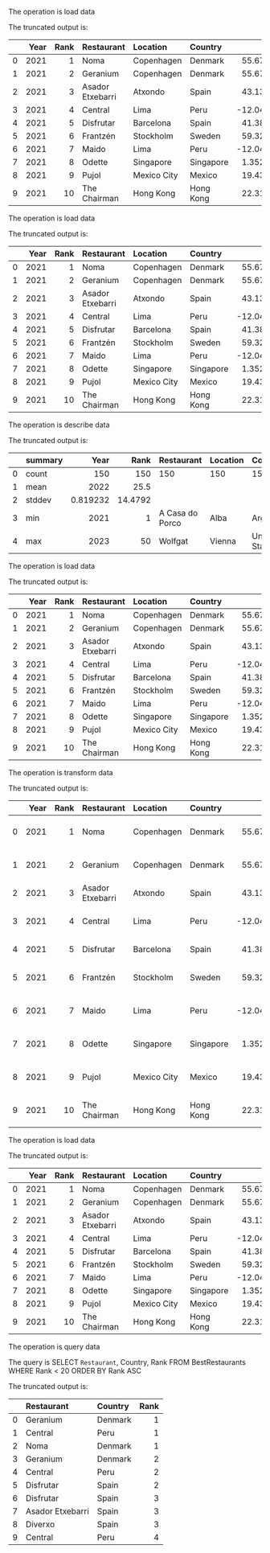 The operation is load data

The truncated output is: 

|    |   Year |   Rank | Restaurant       | Location    | Country   |       lat |       lng |
|---:|-------:|-------:|:-----------------|:------------|:----------|----------:|----------:|
|  0 |   2021 |      1 | Noma             | Copenhagen  | Denmark   |  55.6761  |  12.5683  |
|  1 |   2021 |      2 | Geranium         | Copenhagen  | Denmark   |  55.6761  |  12.5683  |
|  2 |   2021 |      3 | Asador Etxebarri | Atxondo     | Spain     |  43.1316  |  -2.58327 |
|  3 |   2021 |      4 | Central          | Lima        | Peru      | -12.0467  | -77.0431  |
|  4 |   2021 |      5 | Disfrutar        | Barcelona   | Spain     |  41.3874  |   2.16857 |
|  5 |   2021 |      6 | Frantzén         | Stockholm   | Sweden    |  59.3293  |  18.0686  |
|  6 |   2021 |      7 | Maido            | Lima        | Peru      | -12.0467  | -77.0431  |
|  7 |   2021 |      8 | Odette           | Singapore   | Singapore |   1.35208 | 103.82    |
|  8 |   2021 |      9 | Pujol            | Mexico City | Mexico    |  19.4326  | -99.1332  |
|  9 |   2021 |     10 | The Chairman     | Hong Kong   | Hong Kong |  22.3193  | 114.169   |

The operation is load data

The truncated output is: 

|    |   Year |   Rank | Restaurant       | Location    | Country   |       lat |       lng |
|---:|-------:|-------:|:-----------------|:------------|:----------|----------:|----------:|
|  0 |   2021 |      1 | Noma             | Copenhagen  | Denmark   |  55.6761  |  12.5683  |
|  1 |   2021 |      2 | Geranium         | Copenhagen  | Denmark   |  55.6761  |  12.5683  |
|  2 |   2021 |      3 | Asador Etxebarri | Atxondo     | Spain     |  43.1316  |  -2.58327 |
|  3 |   2021 |      4 | Central          | Lima        | Peru      | -12.0467  | -77.0431  |
|  4 |   2021 |      5 | Disfrutar        | Barcelona   | Spain     |  41.3874  |   2.16857 |
|  5 |   2021 |      6 | Frantzén         | Stockholm   | Sweden    |  59.3293  |  18.0686  |
|  6 |   2021 |      7 | Maido            | Lima        | Peru      | -12.0467  | -77.0431  |
|  7 |   2021 |      8 | Odette           | Singapore   | Singapore |   1.35208 | 103.82    |
|  8 |   2021 |      9 | Pujol            | Mexico City | Mexico    |  19.4326  | -99.1332  |
|  9 |   2021 |     10 | The Chairman     | Hong Kong   | Hong Kong |  22.3193  | 114.169   |

The operation is describe data

The truncated output is: 

|    | summary   |        Year |     Rank | Restaurant      | Location   | Country       |      lat |         lng |
|---:|:----------|------------:|---------:|:----------------|:-----------|:--------------|---------:|------------:|
|  0 | count     |  150        | 150      | 150             | 150        | 150           | 150      |  150        |
|  1 | mean      | 2022        |  25.5    |                 |            |               |  31.0996 |    0.760551 |
|  2 | stddev    |    0.819232 |  14.4792 |                 |            |               |  25.6854 |   64.7213   |
|  3 | min       | 2021        |   1      | A Casa do Porco | Alba       | Argentina     | -34.6037 | -122.87     |
|  4 | max       | 2023        |  50      | Wolfgat         | Vienna     | United States |  59.9139 |  139.65     |

The operation is load data

The truncated output is: 

|    |   Year |   Rank | Restaurant       | Location    | Country   |       lat |       lng |
|---:|-------:|-------:|:-----------------|:------------|:----------|----------:|----------:|
|  0 |   2021 |      1 | Noma             | Copenhagen  | Denmark   |  55.6761  |  12.5683  |
|  1 |   2021 |      2 | Geranium         | Copenhagen  | Denmark   |  55.6761  |  12.5683  |
|  2 |   2021 |      3 | Asador Etxebarri | Atxondo     | Spain     |  43.1316  |  -2.58327 |
|  3 |   2021 |      4 | Central          | Lima        | Peru      | -12.0467  | -77.0431  |
|  4 |   2021 |      5 | Disfrutar        | Barcelona   | Spain     |  41.3874  |   2.16857 |
|  5 |   2021 |      6 | Frantzén         | Stockholm   | Sweden    |  59.3293  |  18.0686  |
|  6 |   2021 |      7 | Maido            | Lima        | Peru      | -12.0467  | -77.0431  |
|  7 |   2021 |      8 | Odette           | Singapore   | Singapore |   1.35208 | 103.82    |
|  8 |   2021 |      9 | Pujol            | Mexico City | Mexico    |  19.4326  | -99.1332  |
|  9 |   2021 |     10 | The Chairman     | Hong Kong   | Hong Kong |  22.3193  | 114.169   |

The operation is transform data

The truncated output is: 

|    |   Year |   Rank | Restaurant       | Location    | Country   |       lat |       lng | Category                |
|---:|-------:|-------:|:-----------------|:------------|:----------|----------:|----------:|:------------------------|
|  0 |   2021 |      1 | Noma             | Copenhagen  | Denmark   |  55.6761  |  12.5683  | High Scoring Restaurant |
|  1 |   2021 |      2 | Geranium         | Copenhagen  | Denmark   |  55.6761  |  12.5683  | High Scoring Restaurant |
|  2 |   2021 |      3 | Asador Etxebarri | Atxondo     | Spain     |  43.1316  |  -2.58327 | Spanish Restaurant      |
|  3 |   2021 |      4 | Central          | Lima        | Peru      | -12.0467  | -77.0431  | High Scoring Restaurant |
|  4 |   2021 |      5 | Disfrutar        | Barcelona   | Spain     |  41.3874  |   2.16857 | Spanish Restaurant      |
|  5 |   2021 |      6 | Frantzén         | Stockholm   | Sweden    |  59.3293  |  18.0686  | High Scoring Restaurant |
|  6 |   2021 |      7 | Maido            | Lima        | Peru      | -12.0467  | -77.0431  | High Scoring Restaurant |
|  7 |   2021 |      8 | Odette           | Singapore   | Singapore |   1.35208 | 103.82    | High Scoring Restaurant |
|  8 |   2021 |      9 | Pujol            | Mexico City | Mexico    |  19.4326  | -99.1332  | High Scoring Restaurant |
|  9 |   2021 |     10 | The Chairman     | Hong Kong   | Hong Kong |  22.3193  | 114.169   | High Scoring Restaurant |

The operation is load data

The truncated output is: 

|    |   Year |   Rank | Restaurant       | Location    | Country   |       lat |       lng |
|---:|-------:|-------:|:-----------------|:------------|:----------|----------:|----------:|
|  0 |   2021 |      1 | Noma             | Copenhagen  | Denmark   |  55.6761  |  12.5683  |
|  1 |   2021 |      2 | Geranium         | Copenhagen  | Denmark   |  55.6761  |  12.5683  |
|  2 |   2021 |      3 | Asador Etxebarri | Atxondo     | Spain     |  43.1316  |  -2.58327 |
|  3 |   2021 |      4 | Central          | Lima        | Peru      | -12.0467  | -77.0431  |
|  4 |   2021 |      5 | Disfrutar        | Barcelona   | Spain     |  41.3874  |   2.16857 |
|  5 |   2021 |      6 | Frantzén         | Stockholm   | Sweden    |  59.3293  |  18.0686  |
|  6 |   2021 |      7 | Maido            | Lima        | Peru      | -12.0467  | -77.0431  |
|  7 |   2021 |      8 | Odette           | Singapore   | Singapore |   1.35208 | 103.82    |
|  8 |   2021 |      9 | Pujol            | Mexico City | Mexico    |  19.4326  | -99.1332  |
|  9 |   2021 |     10 | The Chairman     | Hong Kong   | Hong Kong |  22.3193  | 114.169   |

The operation is query data

The query is 
    SELECT `Restaurant`, Country, Rank
    FROM BestRestaurants
    WHERE Rank < 20
    ORDER BY Rank ASC
    

The truncated output is: 

|    | Restaurant       | Country   |   Rank |
|---:|:-----------------|:----------|-------:|
|  0 | Geranium         | Denmark   |      1 |
|  1 | Central          | Peru      |      1 |
|  2 | Noma             | Denmark   |      1 |
|  3 | Geranium         | Denmark   |      2 |
|  4 | Central          | Peru      |      2 |
|  5 | Disfrutar        | Spain     |      2 |
|  6 | Disfrutar        | Spain     |      3 |
|  7 | Asador Etxebarri | Spain     |      3 |
|  8 | Diverxo          | Spain     |      3 |
|  9 | Central          | Peru      |      4 |

